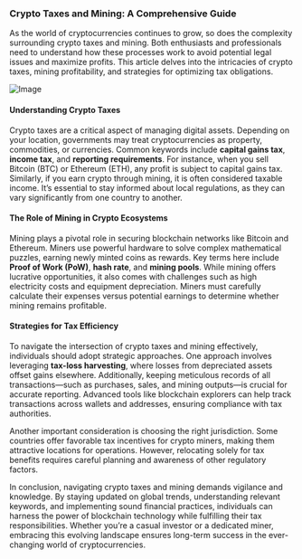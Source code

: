 ### Crypto Taxes and Mining: A Comprehensive Guide

As the world of cryptocurrencies continues to grow, so does the complexity surrounding crypto taxes and mining. Both enthusiasts and professionals need to understand how these processes work to avoid potential legal issues and maximize profits. This article delves into the intricacies of crypto taxes, mining profitability, and strategies for optimizing tax obligations.

![Image](https://github.com/user-attachments/assets/31692037-0104-4703-abd1-696b6a7dd41b)

#### Understanding Crypto Taxes

Crypto taxes are a critical aspect of managing digital assets. Depending on your location, governments may treat cryptocurrencies as property, commodities, or currencies. Common keywords include **capital gains tax**, **income tax**, and **reporting requirements**. For instance, when you sell Bitcoin (BTC) or Ethereum (ETH), any profit is subject to capital gains tax. Similarly, if you earn crypto through mining, it is often considered taxable income. It’s essential to stay informed about local regulations, as they can vary significantly from one country to another.

#### The Role of Mining in Crypto Ecosystems

Mining plays a pivotal role in securing blockchain networks like Bitcoin and Ethereum. Miners use powerful hardware to solve complex mathematical puzzles, earning newly minted coins as rewards. Key terms here include **Proof of Work (PoW)**, **hash rate**, and **mining pools**. While mining offers lucrative opportunities, it also comes with challenges such as high electricity costs and equipment depreciation. Miners must carefully calculate their expenses versus potential earnings to determine whether mining remains profitable.

#### Strategies for Tax Efficiency

To navigate the intersection of crypto taxes and mining effectively, individuals should adopt strategic approaches. One approach involves leveraging **tax-loss harvesting**, where losses from depreciated assets offset gains elsewhere. Additionally, keeping meticulous records of all transactions—such as purchases, sales, and mining outputs—is crucial for accurate reporting. Advanced tools like blockchain explorers can help track transactions across wallets and addresses, ensuring compliance with tax authorities.

Another important consideration is choosing the right jurisdiction. Some countries offer favorable tax incentives for crypto miners, making them attractive locations for operations. However, relocating solely for tax benefits requires careful planning and awareness of other regulatory factors.

In conclusion, navigating crypto taxes and mining demands vigilance and knowledge. By staying updated on global trends, understanding relevant keywords, and implementing sound financial practices, individuals can harness the power of blockchain technology while fulfilling their tax responsibilities. Whether you’re a casual investor or a dedicated miner, embracing this evolving landscape ensures long-term success in the ever-changing world of cryptocurrencies.